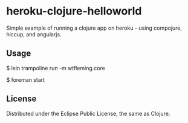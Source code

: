 # heroku-clojure-helloworld

Simple example of running a clojure app on heroku - using compojure, hiccup, and angularjs.

## Usage

$ lein trampoline run -m wtfleming.core

$ foreman start

## License

Distributed under the Eclipse Public License, the same as Clojure.
